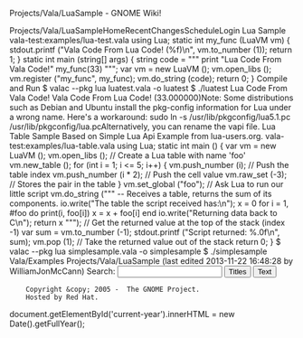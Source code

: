 Projects/Vala/LuaSample - GNOME Wiki!
<!--
var search_hint = "Search";
//-->
Projects/Vala/LuaSampleHomeRecentChangesScheduleLogin
Lua Sample
vala-test:examples/lua-test.vala using Lua;
static int my_func (LuaVM vm) {
    stdout.printf ("Vala Code From Lua Code! (%f)\n", vm.to_number (1));
    return 1;
}
static int main (string[] args) {
    string code = """
            print "Lua Code From Vala Code!"
            my_func(33)
        """;
    var vm = new LuaVM ();
    vm.open_libs ();
    vm.register ("my_func", my_func);
    vm.do_string (code);
    return 0;
}
Compile and Run
$ valac --pkg lua luatest.vala -o luatest
$ ./luatest
Lua Code From Vala Code!
Vala Code From Lua Code! (33.000000)Note: Some distributions such as Debian and Ubuntu install the pkg-config information for Lua under a wrong name. Here's a workaround: sudo ln -s /usr/lib/pkgconfig/lua5.1.pc /usr/lib/pkgconfig/lua.pcAlternatively, you can rename the vapi file. 
Lua Table Sample
Based on Simple Lua Api Example from lua-users.org. vala-test:examples/lua-table.vala using Lua;
static int main () {
    var vm = new LuaVM ();
    vm.open_libs ();
    // Create a Lua table with name 'foo'
    vm.new_table ();
    for (int i = 1; i <= 5; i++) {
        vm.push_number (i);         // Push the table index
        vm.push_number (i * 2);     // Push the cell value
        vm.raw_set (-3);            // Stores the pair in the table
    }
    vm.set_global ("foo");
    // Ask Lua to run our little script
    vm.do_string ("""
        -- Receives a table, returns the sum of its components.
        io.write("The table the script received has:\n");
        x = 0
        for i = 1, #foo do
          print(i, foo[i])
          x = x + foo[i]
        end
        io.write("Returning data back to C\n");
        return x
    """);
    // Get the returned value at the top of the stack (index -1)
    var sum = vm.to_number (-1);
    stdout.printf ("Script returned: %.0f\n", sum);
    vm.pop (1);  // Take the returned value out of the stack
    return 0;
}
$ valac --pkg lua simplesample.vala -o simplesample
$ ./simplesample Vala/Examples Projects/Vala/LuaSample  (last edited 2013-11-22 16:48:28 by WilliamJonMcCann)
Search:
<input id="searchinput" type="text" name="value" value="" size="20"
    onfocus="searchFocus(this)" onblur="searchBlur(this)"
    onkeyup="searchChange(this)" onchange="searchChange(this)" alt="Search">
<input id="titlesearch" name="titlesearch" type="submit"
    value="Titles" alt="Search Titles">
<input id="fullsearch" name="fullsearch" type="submit"
    value="Text" alt="Search Full Text">
<!--// Initialize search form
var f = document.getElementById('searchform');
f.getElementsByTagName('label')[0].style.display = 'none';
var e = document.getElementById('searchinput');
searchChange(e);
searchBlur(e);
//-->
        Copyright &copy; 2005 -  The GNOME Project.
        Hosted by Red Hat.
  document.getElementById('current-year').innerHTML = new Date().getFullYear();
